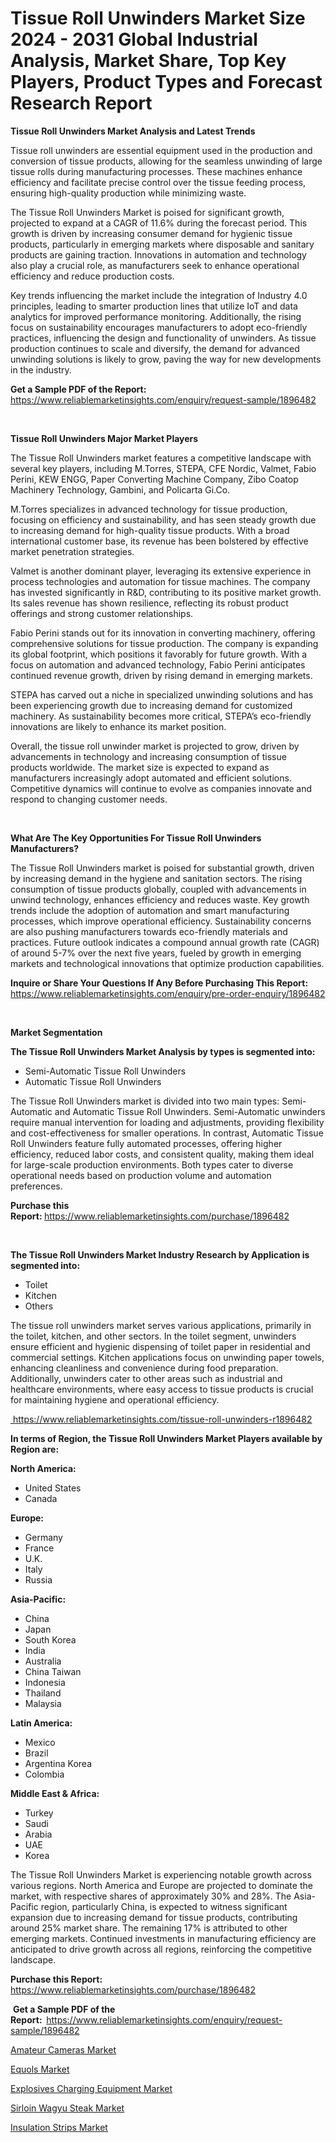 <p><h1>Tissue Roll Unwinders Market Size 2024 - 2031 Global Industrial Analysis, Market Share, Top Key Players, Product Types and Forecast Research Report</h1></p><p><strong>Tissue Roll Unwinders Market Analysis and Latest Trends</strong></p>
<p><p>Tissue roll unwinders are essential equipment used in the production and conversion of tissue products, allowing for the seamless unwinding of large tissue rolls during manufacturing processes. These machines enhance efficiency and facilitate precise control over the tissue feeding process, ensuring high-quality production while minimizing waste.</p><p>The Tissue Roll Unwinders Market is poised for significant growth, projected to expand at a CAGR of 11.6% during the forecast period. This growth is driven by increasing consumer demand for hygienic tissue products, particularly in emerging markets where disposable and sanitary products are gaining traction. Innovations in automation and technology also play a crucial role, as manufacturers seek to enhance operational efficiency and reduce production costs.</p><p>Key trends influencing the market include the integration of Industry 4.0 principles, leading to smarter production lines that utilize IoT and data analytics for improved performance monitoring. Additionally, the rising focus on sustainability encourages manufacturers to adopt eco-friendly practices, influencing the design and functionality of unwinders. As tissue production continues to scale and diversify, the demand for advanced unwinding solutions is likely to grow, paving the way for new developments in the industry.</p></p>
<p><strong>Get a Sample PDF of the Report:&nbsp;</strong> <a href="https://www.reliablemarketinsights.com/enquiry/request-sample/1896482?utm_campaign=1775&utm_medium=2&utm_source=Github&utm_content=ia&utm_term=30102024&utm_id=tissue-roll-unwinders">https://www.reliablemarketinsights.com/enquiry/request-sample/1896482</a></p>
<p>&nbsp;</p>
<p><strong>Tissue Roll Unwinders Major Market Players</strong></p>
<p><p>The Tissue Roll Unwinders market features a competitive landscape with several key players, including M.Torres, STEPA, CFE Nordic, Valmet, Fabio Perini, KEW ENGG, Paper Converting Machine Company, Zibo Coatop Machinery Technology, Gambini, and Policarta Gi.Co. </p><p>M.Torres specializes in advanced technology for tissue production, focusing on efficiency and sustainability, and has seen steady growth due to increasing demand for high-quality tissue products. With a broad international customer base, its revenue has been bolstered by effective market penetration strategies.</p><p>Valmet is another dominant player, leveraging its extensive experience in process technologies and automation for tissue machines. The company has invested significantly in R&D, contributing to its positive market growth. Its sales revenue has shown resilience, reflecting its robust product offerings and strong customer relationships.</p><p>Fabio Perini stands out for its innovation in converting machinery, offering comprehensive solutions for tissue production. The company is expanding its global footprint, which positions it favorably for future growth. With a focus on automation and advanced technology, Fabio Perini anticipates continued revenue growth, driven by rising demand in emerging markets.</p><p>STEPA has carved out a niche in specialized unwinding solutions and has been experiencing growth due to increasing demand for customized machinery. As sustainability becomes more critical, STEPA’s eco-friendly innovations are likely to enhance its market position.</p><p>Overall, the tissue roll unwinder market is projected to grow, driven by advancements in technology and increasing consumption of tissue products worldwide. The market size is expected to expand as manufacturers increasingly adopt automated and efficient solutions. Competitive dynamics will continue to evolve as companies innovate and respond to changing customer needs.</p></p>
<p>&nbsp;</p>
<p><strong>What Are The Key Opportunities For Tissue Roll Unwinders Manufacturers?</strong></p>
<p><p>The Tissue Roll Unwinders market is poised for substantial growth, driven by increasing demand in the hygiene and sanitation sectors. The rising consumption of tissue products globally, coupled with advancements in unwind technology, enhances efficiency and reduces waste. Key growth trends include the adoption of automation and smart manufacturing processes, which improve operational efficiency. Sustainability concerns are also pushing manufacturers towards eco-friendly materials and practices. Future outlook indicates a compound annual growth rate (CAGR) of around 5-7% over the next five years, fueled by growth in emerging markets and technological innovations that optimize production capabilities.</p></p>
<p><strong>Inquire or Share Your Questions If Any Before Purchasing This Report:</strong> <a href="https://www.reliablemarketinsights.com/enquiry/pre-order-enquiry/1896482?utm_campaign=1775&utm_medium=2&utm_source=Github&utm_content=ia&utm_term=30102024&utm_id=tissue-roll-unwinders">https://www.reliablemarketinsights.com/enquiry/pre-order-enquiry/1896482</a></p>
<p>&nbsp;</p>
<p><strong>Market Segmentation</strong></p>
<p><strong>The Tissue Roll Unwinders Market Analysis by types is segmented into:</strong></p>
<p><ul><li>Semi-Automatic Tissue Roll Unwinders</li><li>Automatic Tissue Roll Unwinders</li></ul></p>
<p><p>The Tissue Roll Unwinders market is divided into two main types: Semi-Automatic and Automatic Tissue Roll Unwinders. Semi-Automatic unwinders require manual intervention for loading and adjustments, providing flexibility and cost-effectiveness for smaller operations. In contrast, Automatic Tissue Roll Unwinders feature fully automated processes, offering higher efficiency, reduced labor costs, and consistent quality, making them ideal for large-scale production environments. Both types cater to diverse operational needs based on production volume and automation preferences.</p></p>
<p><strong>Purchase this Report:&nbsp;</strong><a href="https://www.reliablemarketinsights.com/purchase/1896482?utm_campaign=1775&utm_medium=2&utm_source=Github&utm_content=ia&utm_term=30102024&utm_id=tissue-roll-unwinders">https://www.reliablemarketinsights.com/purchase/1896482</a></p>
<p>&nbsp;</p>
<p><strong>The Tissue Roll Unwinders Market Industry Research by Application is segmented into:</strong></p>
<p><ul><li>Toilet</li><li>Kitchen</li><li>Others</li></ul></p>
<p><p>The tissue roll unwinders market serves various applications, primarily in the toilet, kitchen, and other sectors. In the toilet segment, unwinders ensure efficient and hygienic dispensing of toilet paper in residential and commercial settings. Kitchen applications focus on unwinding paper towels, enhancing cleanliness and convenience during food preparation. Additionally, unwinders cater to other areas such as industrial and healthcare environments, where easy access to tissue products is crucial for maintaining hygiene and operational efficiency.</p></p>
<p><a href="https://www.reliablemarketinsights.com/tissue-roll-unwinders-r1896482?utm_campaign=1775&utm_medium=2&utm_source=Github&utm_content=ia&utm_term=30102024&utm_id=tissue-roll-unwinders">&nbsp;https://www.reliablemarketinsights.com/tissue-roll-unwinders-r1896482</a></p>
<p><strong>In terms of Region, the Tissue Roll Unwinders Market Players available by Region are:</strong></p>
<p>
    <p> <strong> North America: </strong>
        <ul>
            <li>United States</li>
            <li>Canada</li>
        </ul>
        </p> 
    <p> <strong> Europe: </strong>
        <ul>
            <li>Germany</li>
            <li>France</li>
            <li>U.K.</li>
            <li>Italy</li>
            <li>Russia</li>
        </ul>
        </p> 
    <p> <strong> Asia-Pacific: </strong>
        <ul>
            <li>China</li>
            <li>Japan</li>
            <li>South Korea</li>
            <li>India</li>
            <li>Australia</li>
            <li>China Taiwan</li>
            <li>Indonesia</li>
            <li>Thailand</li>
            <li>Malaysia</li>
        </ul>
        </p> 
    <p> <strong> Latin America: </strong>
        <ul>
            <li>Mexico</li>
            <li>Brazil</li>
            <li>Argentina Korea</li>
            <li>Colombia</li>
        </ul>
        </p> 
    <p> <strong> Middle East & Africa: </strong>
        <ul>
            <li>Turkey</li>
            <li>Saudi</li>
            <li>Arabia</li>
            <li>UAE</li>
            <li>Korea</li>
        </ul>
    </p>
    </p>
<p><p>The Tissue Roll Unwinders Market is experiencing notable growth across various regions. North America and Europe are projected to dominate the market, with respective shares of approximately 30% and 28%. The Asia-Pacific region, particularly China, is expected to witness significant expansion due to increasing demand for tissue products, contributing around 25% market share. The remaining 17% is attributed to other emerging markets. Continued investments in manufacturing efficiency are anticipated to drive growth across all regions, reinforcing the competitive landscape.</p></p>
<p><strong>Purchase this Report: </strong><a href="https://www.reliablemarketinsights.com/purchase/1896482?utm_campaign=1775&utm_medium=2&utm_source=Github&utm_content=ia&utm_term=30102024&utm_id=tissue-roll-unwinders">https://www.reliablemarketinsights.com/purchase/1896482</a></p>
<p>&nbsp;<strong>Get a Sample PDF of the Report:&nbsp;&nbsp;</strong><a href="https://www.reliablemarketinsights.com/enquiry/request-sample/1896482?utm_campaign=1775&utm_medium=2&utm_source=Github&utm_content=ia&utm_term=30102024&utm_id=tissue-roll-unwinders">https://www.reliablemarketinsights.com/enquiry/request-sample/1896482</a></p>
<p><strong></strong></p>
<p><p><a href="https://www.linkedin.com/pulse/strategic-roadmap-global-amateur-cameras-market-insights-opportunities-6dw4f?utm_campaign=1775&utm_medium=2&utm_source=Github&utm_content=ia&utm_term=30102024&utm_id=tissue-roll-unwinders">Amateur Cameras Market</a></p><p><a href="https://www.linkedin.com/pulse/top-trends-transforming-equols-market-2024-2031-germarial-bfclf?utm_campaign=1775&utm_medium=2&utm_source=Github&utm_content=ia&utm_term=30102024&utm_id=tissue-roll-unwinders">Equols Market</a></p><p><a href="https://issuu.com/reportprime-2/docs/explosives-charging-equipment-marke_fbe1a5cd30fe31?utm_campaign=1775&utm_medium=2&utm_source=Github&utm_content=ia&utm_term=30102024&utm_id=tissue-roll-unwinders">Explosives Charging Equipment Market</a></p><p><a href="https://www.linkedin.com/pulse/comprehensive-sirloin-wagyu-steak-market-report-regional-oinde?utm_campaign=1775&utm_medium=2&utm_source=Github&utm_content=ia&utm_term=30102024&utm_id=tissue-roll-unwinders">Sirloin Wagyu Steak Market</a></p><p><a href="https://www.linkedin.com/pulse/evolution-insulation-strips-market-key-shifts-from-2024-2031-f6jef?utm_campaign=1775&utm_medium=2&utm_source=Github&utm_content=ia&utm_term=30102024&utm_id=tissue-roll-unwinders">Insulation Strips Market</a></p></p>